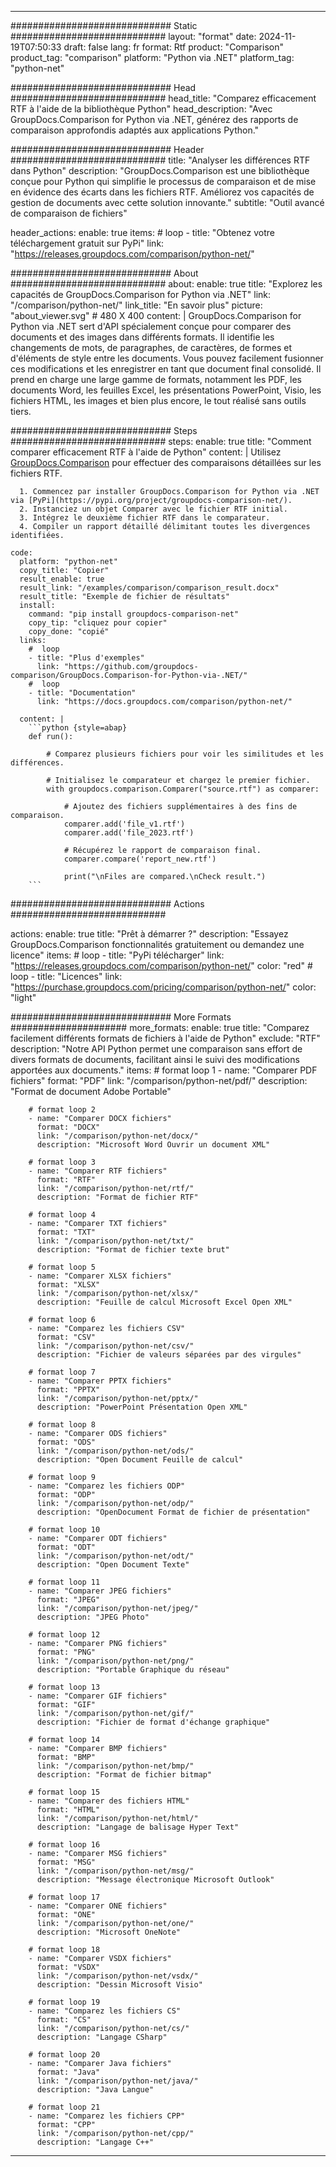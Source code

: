 
---
############################# Static ############################
layout: "format"
date:  2024-11-19T07:50:33
draft: false
lang: fr
format: Rtf
product: "Comparison"
product_tag: "comparison"
platform: "Python via .NET"
platform_tag: "python-net"

############################# Head ############################
head_title: "Comparez efficacement RTF à l'aide de la bibliothèque Python"
head_description: "Avec GroupDocs.Comparison for Python via .NET, générez des rapports de comparaison approfondis adaptés aux applications Python."

############################# Header ############################
title: "Analyser les différences RTF dans Python" 
description: "GroupDocs.Comparison est une bibliothèque conçue pour Python qui simplifie le processus de comparaison et de mise en évidence des écarts dans les fichiers RTF. Améliorez vos capacités de gestion de documents avec cette solution innovante."
subtitle: "Outil avancé de comparaison de fichiers" 

header_actions:
  enable: true
  items:
    #  loop
    - title: "Obtenez votre téléchargement gratuit sur PyPi"
      link: "https://releases.groupdocs.com/comparison/python-net/"
      
############################# About ############################
about:
    enable: true
    title: "Explorez les capacités de GroupDocs.Comparison for Python via .NET"
    link: "/comparison/python-net/"
    link_title: "En savoir plus"
    picture: "about_viewer.svg" # 480 X 400
    content: |
       GroupDocs.Comparison for Python via .NET sert d'API spécialement conçue pour comparer des documents et des images dans différents formats. Il identifie les changements de mots, de paragraphes, de caractères, de formes et d'éléments de style entre les documents. Vous pouvez facilement fusionner ces modifications et les enregistrer en tant que document final consolidé. Il prend en charge une large gamme de formats, notamment les PDF, les documents Word, les feuilles Excel, les présentations PowerPoint, Visio, les fichiers HTML, les images et bien plus encore, le tout réalisé sans outils tiers.

############################# Steps ############################
steps:
    enable: true
    title: "Comment comparer efficacement RTF à l'aide de Python"
    content: |
      Utilisez [GroupDocs.Comparison](https://products.groupdocs.com/comparison/python-net/) pour effectuer des comparaisons détaillées sur les fichiers RTF.
      
      1. Commencez par installer GroupDocs.Comparison for Python via .NET via [PyPi](https://pypi.org/project/groupdocs-comparison-net/).
      2. Instanciez un objet Comparer avec le fichier RTF initial.
      3. Intégrez le deuxième fichier RTF dans le comparateur.
      4. Compiler un rapport détaillé délimitant toutes les divergences identifiées.
   
    code:
      platform: "python-net"
      copy_title: "Copier"
      result_enable: true
      result_link: "/examples/comparison/comparison_result.docx"
      result_title: "Exemple de fichier de résultats"
      install:
        command: "pip install groupdocs-comparison-net"
        copy_tip: "cliquez pour copier"
        copy_done: "copié"
      links:
        #  loop
        - title: "Plus d'exemples"
          link: "https://github.com/groupdocs-comparison/GroupDocs.Comparison-for-Python-via-.NET/"
        #  loop
        - title: "Documentation"
          link: "https://docs.groupdocs.com/comparison/python-net/"
          
      content: |
        ```python {style=abap}
        def run():

            # Comparez plusieurs fichiers pour voir les similitudes et les différences.

            # Initialisez le comparateur et chargez le premier fichier.
            with groupdocs.comparison.Comparer("source.rtf") as comparer:

                # Ajoutez des fichiers supplémentaires à des fins de comparaison.
                comparer.add('file_v1.rtf')
                comparer.add('file_2023.rtf')

                # Récupérez le rapport de comparaison final.
                comparer.compare('report_new.rtf')

                print("\nFiles are compared.\nCheck result.")
        ```            

############################# Actions ############################

actions:
  enable: true
  title: "Prêt à démarrer ?"
  description: "Essayez GroupDocs.Comparison fonctionnalités gratuitement ou demandez une licence"
  items:
    #  loop
    - title: "PyPi télécharger"
      link: "https://releases.groupdocs.com/comparison/python-net/"
      color: "red"
        #  loop
    - title: "Licences"
      link: "https://purchase.groupdocs.com/pricing/comparison/python-net/"
      color: "light"


############################# More Formats #####################
more_formats:
    enable: true
    title: "Comparez facilement différents formats de fichiers à l'aide de Python"
    exclude: "RTF"
    description: "Notre API Python permet une comparaison sans effort de divers formats de documents, facilitant ainsi le suivi des modifications apportées aux documents."
    items: 
        # format loop 1
        - name: "Comparer PDF fichiers"
          format: "PDF"
          link: "/comparison/python-net/pdf/"
          description: "Format de document Adobe Portable"

        # format loop 2
        - name: "Comparer DOCX fichiers"
          format: "DOCX"
          link: "/comparison/python-net/docx/"
          description: "Microsoft Word Ouvrir un document XML"

        # format loop 3
        - name: "Comparer RTF fichiers"
          format: "RTF"
          link: "/comparison/python-net/rtf/"
          description: "Format de fichier RTF"

        # format loop 4
        - name: "Comparer TXT fichiers"
          format: "TXT"
          link: "/comparison/python-net/txt/"
          description: "Format de fichier texte brut"

        # format loop 5
        - name: "Comparer XLSX fichiers"
          format: "XLSX"
          link: "/comparison/python-net/xlsx/"
          description: "Feuille de calcul Microsoft Excel Open XML"

        # format loop 6
        - name: "Comparez les fichiers CSV"
          format: "CSV"
          link: "/comparison/python-net/csv/"
          description: "Fichier de valeurs séparées par des virgules"

        # format loop 7
        - name: "Comparer PPTX fichiers"
          format: "PPTX"
          link: "/comparison/python-net/pptx/"
          description: "PowerPoint Présentation Open XML"

        # format loop 8
        - name: "Comparer ODS fichiers"
          format: "ODS"
          link: "/comparison/python-net/ods/"
          description: "Open Document Feuille de calcul"

        # format loop 9
        - name: "Comparez les fichiers ODP"
          format: "ODP"
          link: "/comparison/python-net/odp/"
          description: "OpenDocument Format de fichier de présentation"

        # format loop 10
        - name: "Comparer ODT fichiers"
          format: "ODT"
          link: "/comparison/python-net/odt/"
          description: "Open Document Texte"

        # format loop 11
        - name: "Comparer JPEG fichiers"
          format: "JPEG"
          link: "/comparison/python-net/jpeg/"
          description: "JPEG Photo"

        # format loop 12
        - name: "Comparer PNG fichiers"
          format: "PNG"
          link: "/comparison/python-net/png/"
          description: "Portable Graphique du réseau"

        # format loop 13
        - name: "Comparer GIF fichiers"
          format: "GIF"
          link: "/comparison/python-net/gif/"
          description: "Fichier de format d'échange graphique"

        # format loop 14
        - name: "Comparer BMP fichiers"
          format: "BMP"
          link: "/comparison/python-net/bmp/"
          description: "Format de fichier bitmap"

        # format loop 15
        - name: "Comparer des fichiers HTML"
          format: "HTML"
          link: "/comparison/python-net/html/"
          description: "Langage de balisage Hyper Text"

        # format loop 16
        - name: "Comparer MSG fichiers"
          format: "MSG"
          link: "/comparison/python-net/msg/"
          description: "Message électronique Microsoft Outlook"

        # format loop 17
        - name: "Comparer ONE fichiers"
          format: "ONE"
          link: "/comparison/python-net/one/"
          description: "Microsoft OneNote"

        # format loop 18
        - name: "Comparer VSDX fichiers"
          format: "VSDX"
          link: "/comparison/python-net/vsdx/"
          description: "Dessin Microsoft Visio"

        # format loop 19
        - name: "Comparez les fichiers CS"
          format: "CS"
          link: "/comparison/python-net/cs/"
          description: "Langage CSharp"

        # format loop 20
        - name: "Comparer Java fichiers"
          format: "Java"
          link: "/comparison/python-net/java/"
          description: "Java Langue"
          
        # format loop 21
        - name: "Comparez les fichiers CPP"
          format: "CPP"
          link: "/comparison/python-net/cpp/"
          description: "Langage C++"
---